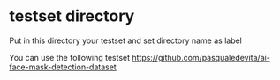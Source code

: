 # testset directory

Put in this directory your testset and set directory name as label

You can use the following testset https://github.com/pasqualedevita/ai-face-mask-detection-dataset

